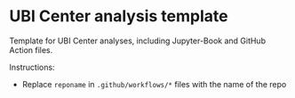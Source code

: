# UBI Center analysis template
Template for UBI Center analyses, including Jupyter-Book and GitHub Action files.

Instructions:
* Replace `reponame` in `.github/workflows/*` files with the name of the repo
